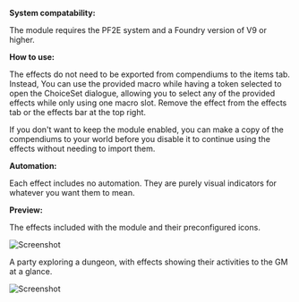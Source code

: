 **System compatability:**

The module requires the PF2E system and a Foundry version of V9 or higher.

**How to use:**

The effects do not need to be exported from compendiums to the items tab. 
Instead, You can use the provided macro while having a token selected to open the ChoiceSet dialogue, allowing you to select any of the provided effects while only using one macro slot. Remove the effect from the effects tab or the effects bar at the top right.

If you don't want to keep the module enabled, you can make a copy of the compendiums to your world before you disable it to continue using the effects without needing to import them.

**Automation:**

Each effect includes no automation. They are purely visual indicators for whatever you want them to mean.

**Preview:**

The effects included with the module and their preconfigured icons.

![Screenshot](https://gitlab.com/silvative/pf2e-exploration-effects/-/raw/main/documentation/Preview1.png)

A party exploring a dungeon, with effects showing their activities to the GM at a glance.

![Screenshot](https://gitlab.com/silvative/pf2e-exploration-effects/-/raw/main/documentation/Preview2.png)
